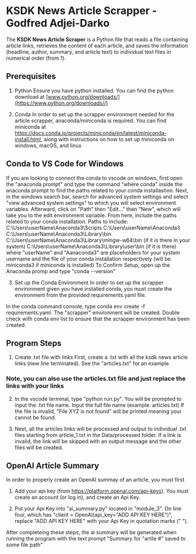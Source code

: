 # KSDK News Article Scrapper - Godfred Adjei-Darko

The **KSDK News Article Scraper** is a Python file that reads a file containing article links, retrieves the content of each article, and saves the information (headline, author, summary, and article text) to individual text files in numerical order (from 1).

## Prerequisites

1. Python 
Ensure you have python installed. You can find the python download at [www.python.org/downloads/](https://www.python.org/downloads//)

2. Conda 
In order to set up the scrapper environment needed for the article scrapper, anaconda/miniconda is required. 
You can find miniconda at https://docs.conda.io/projects/miniconda/en/latest/miniconda-install.html, along with instructions on 
how to set up miniconda on windows, macOS, and linux

## Conda to VS Code for Windows
If you are looking to connect the conda to vscode on windows, first open the "anaconda prompt" and type the command "where conda" inside the anaconda prompt to find the paths related to your conda installastion. 
Next, in the windows search bar, search for advanced system settings and select "view advanced system settings" to which you will select environment variables. 
Afterward, click on "Path" then "Edit..." then "New", which will take you to the edit environment variable.
From here, include the paths related to your conda installation.
Paths to include:
    C:\Users\userName\Anaconda3\Scripts
    C:\Users\userName\Anaconda3
    C:\Users\userName\Anaconda3\Library\bin
    C:\Users\userName\Anaconda3\Library\mingw-w64\bin (if it is there in your system)
    C:\Users\userName\Anaconda3\Library\user\bin (if it is there)
where "userName" and "Aanaconda3" are placeholders for your system username and the file of your conda installation respectively (will be miniconda3 if miniconda is installed)
To Confirm Setup, open up the Anaconda promp and type "conda --version"

3. Set up the Conda Environment
In order to set up the scrapper environment given you have installed conda, you must create the environment from the
provided requirements.yaml file. 

In the conda command console, type conda env create -f requirements.yaml. The "scrapper" environment will be created. 
Double check with conda env list to ensure that the scrapper environment has been created.

## Program Steps

1. Create .txt file with links
First, create a .txt with all the ksdk news article links (new line terminated). See the "articles.txt" for an example.
### Note, you can also use the articles.txt file and just replace the links with your links

2. In the vscode terminal, type "python run.py". You will be prompted to input the .txt file name. Input the full file name (example: articles.txt) If the file is invalid, "File XYZ is not found" will be printed meaning your cannot be found. 

3. Next, all the articles links will be processed and output to individual .txt files starting from article_1.txt in the Data/processed folder. If a link is invalid, the link will be skipped with an output message and the other files will be created.

## OpenAI Article Summary
In order to properly create an OpenAI summay of an article, you must first 

1. Add your api key (from https://platform.openai.com/api-keys). You must create an account (or log in), and create an Api Key.

2. Put your Api Key into "ai_summary.py" located in "module_3". On line four, which has "client = OpenAI(api_key="ADD API KEY HERE")", replace "ADD API KEY HERE" with your Api Key in quotation marks (" ").

After completeing these steps, the ai summary will be generated when running the program with the text prompt "Summary for "artile #" saved to some file path"
